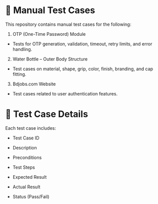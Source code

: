 # **🧪 Manual Test Cases**  

This repository contains manual test cases for the following:

1. OTP (One-Time Password) Module
* Tests for OTP generation, validation, timeout, retry limits, and error handling.

2. Water Bottle – Outer Body Structure
* Test cases on material, shape, grip, color, finish, branding, and cap fitting.
  
3. Bdjobs.com Website
* Test cases related to user authentication features.

# 📄 **Test Case Details**

Each test case includes:

* Test Case ID

* Description

* Preconditions

* Test Steps

* Expected Result

* Actual Result

* Status (Pass/Fail)

